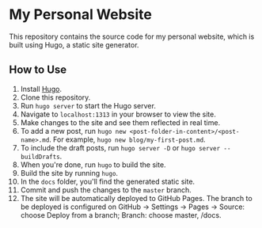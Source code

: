 # My Personal Website

This repository contains the source code for my personal website, which is built using Hugo, a static site generator.

## How to Use

1. Install [Hugo](https://gohugo.io/getting-started/installing/).
2. Clone this repository.
3. Run `hugo server` to start the Hugo server.
4. Navigate to `localhost:1313` in your browser to view the site.
5. Make changes to the site and see them reflected in real time.
6. To add a new post, run `hugo new <post-folder-in-content>/<post-name>.md`. For example, `hugo new blog/my-first-post.md`.
7. To include the draft posts, run `hugo server -D` or `hugo server --buildDrafts`.
8. When you're done, run `hugo` to build the site.
9. Build the site by running `hugo`.
10. In the `docs` folder, you'll find the generated static site.
11. Commit and push the changes to the `master` branch.
12. The site will be automatically deployed to GitHub Pages. The branch to be deployed is configured on GitHub -> Settings -> Pages -> Source: choose Deploy from a branch; Branch: choose master, /docs.
